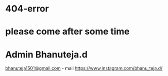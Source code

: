 # 404-error
# please come after some time 
# Admin Bhanuteja.d
bhanuteja1501@gmail.com - mail
https://www.instagram.com/bhanu_teja.d/
